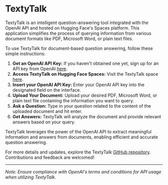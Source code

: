 # TextyTalk

TextyTalk is an intelligent question-answering tool integrated with the OpenAI API and hosted on Hugging Face's Spaces platform. This application simplifies the process of querying information from various document formats like PDF, Microsoft Word, or plain text files.

To use TextyTalk for document-based question answering, follow these simple instructions:

1. **Get an OpenAI API Key:** If you haven't obtained one yet, sign up for an API key from OpenAI [here](https://platform.openai.com/signup).
2. **Access TextyTalk on Hugging Face Spaces:** Visit the TextyTalk space [here](https://huggingface.co/spaces/Jeremymeme/TextyTalk).
3. **Insert your OpenAI API Key:** Enter your OpenAI API key into the designated field on the interface.
4. **Upload Your Document:** Upload your desired PDF, Microsoft Word, or plain text file containing the information you want to query.
5. **Ask a Question:** Type in your question related to the content of the uploaded document and hit enter.
6. **Get Answers:** TextyTalk will analyze the document and provide relevant answers based on your query.

TextyTalk leverages the power of the OpenAI API to extract meaningful information and answers from documents, enabling efficient and accurate question answering.

For more details and updates, explore the TextyTalk [GitHub repository](https://github.com/denyskarpov-eng/TextyTalk). Contributions and feedback are welcomed!

---

*Note: Ensure compliance with OpenAI's terms and conditions for API usage when utilizing TextyTalk.*
